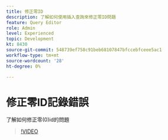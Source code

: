 ```yaml
---
title: 修正零ID
description: 了解如何使用插入查詢來修正零ID問題
feature: Query Editor
role: Admin
level: Experienced
topic: Development
kt: 8430
source-git-commit: 548739ef758c91beb68107847bfccebfceee5ac1
workflow-type: tm+mt
source-wordcount: '28'
ht-degree: 0%

---
```



# 修正零ID記錄錯誤

了解如何修正零(0)id的問題

>[!VIDEO](https://video.tv.adobe.com/v/335987?quality=12)
